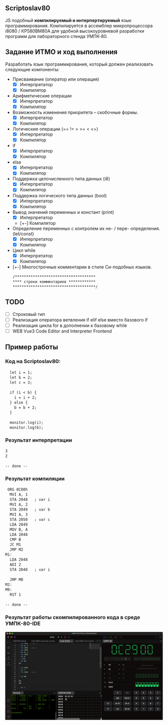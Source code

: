 ## Scriptoslav80
JS подобный **компилируемый и интерпертируемый** язык программирования.
Компилируется в ассемблер микропроцессора i8080 / КР580ВМ80А для удобной высокоуровневой разработки программ 
для лабораторного стенда УМПК-80.

## Задание ИТМО и ход выполнения
Разработать язык программирования, который должен реализовать следующие компоненты:

- Присваивание (оператор или операция)
    - [x] Интерпретатор
    - [x] Компилятор
- Арифметические операции
    - [x] Интерпретатор
    - [x] Компилятор
- Возможность изменения приоритета – скобочные формы. 
    - [x] Интерпретатор
    - [x] Компилятор
- Логические операции (== != > >= < <=)
    - [x] Интерпретатор
    - [x] Компилятор
- if
    - [x] Интерпретатор
    - [x] Компилятор
- else
    - [x] Интерпретатор
    - [x] Компилятор
- Поддержка целочисленного типа данных (i8)
    - [x] Интерпретатор
    - [x] Компилятор
- Поддержка логического типа данных (bool)
    - [x] Интерпретатор
    - [x] Компилятор
- Вывод значений переменных и констант (print)
    - [x] Интерпретатор
    - [+-] Компилятор
- Определение переменных с контролем их не- / пере- определения. (let/const)
    - [x] Интерпретатор
    - [x] Компилятор
- Цикл while
    - [x] Интерпретатор
    - [x] Компилятор
- [+-] Многострочные комментарии в стиле Си-подобных языков.
  ```
  /************************************
  **** строки комментариев ************
  *************************************/
  ```

## TODO
- [ ] Строковый тип 
- [ ] Реализация оператора ветвления if elif else вместо базового if 
- [ ] Реализация цикла for в дополнении к базовому while
- [ ] WEB Vue3 Code Editor and Interpreter Frontend

## Пример работы 
### Код на Scriptoslav80:
```
  let i = 1;
  let b = 2;
  let c = 3;
  
  if (i < b) {
    i = i + 2;
  } else {
    b = b + 2;
  }

  monitor.log(i);
  monitor.log(b);
```

### Результат интерпретации
```
3
2

-- done --
```

### Результат компиляции 
```
 ORG 0C00h
  MVI A, 1
  STA 2048   ; var i
  MVI A, 2
  STA 2049   ; var b
  MVI A, 3
  STA 2050   ; var c
  LDA 2049
  MOV B, A
  LDA 2048
  CMP B
  JC M1
  JMP M2
M1:
  LDA 2048
  ADI 2
  STA 2048   ; var i

  JMP M0
M2:
M0:
  RST 1

-- done --

```

### Результат работы скомпилированного кода в среде УМПК-80-IDE
![img.png](img.png)


